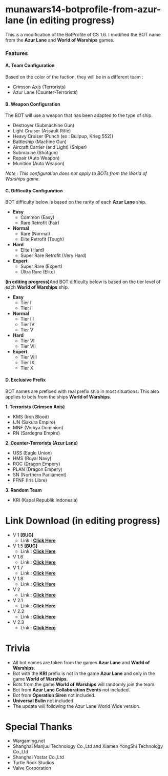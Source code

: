 # munawars14-botprofile-from-azur-lane (in editing progress)
This is a modification of the BotProfile of CS 1.6. I modified the BOT name from the <b>Azur Lane</b> and <b>World of Warships</b> games.
<h3>Features</h3>
<h4>A. Team Configuration</h4>

Based on the color of the faction, they will be in a different team :
- Crimson Axis (Terrorists)
- Azur Lane (Counter-Terrorists)

<H4>B. Weapon Configuration</h4>

The BOT will use a weapon that has been adapted to the type of ship.
- Destroyer (Submachine Gun)
- Light Cruiser (Assault Rifle)
- Heavy Cruiser (Punch (ex : Bullpup, Krieg 552))
- Battleship (Machine Gun)
- Aircraft Carrier (and Light) (Sniper)
- Submarine (Shotgun)
- Repair (Auto Weapon)
- Munition (Auto Weapon)

<i>Note : This configuration does not apply to BOTs from the World of Warships game.</i>
<H4>C. Difficulty Configuration</h4>

BOT difficulty below is based on the rarity of each <b>Azur Lane</b> ship.
- <b>Easy</b>
  - Common (Easy)
  - Rare Retrofit (Fair)
- <b>Normal</b>
  - Rare (Normal)
  - Elite Retrofit (Tough)
- <b>Hard</b>
  - Elite (Hard)
  - Super Rare Retrofit (Very Hard)
- <b>Expert</b>
  - Super Rare (Expert)
  - Ultra Rare (Elite)

<b>(in editing progress)</b>And BOT difficulty below is based on the tier level of each <b>World of Warships</b> ship.
- <b>Easy</b>
  - Tier I
  - Tier II
- <b>Normal</b>
  - Tier III
  - Tier IV
  - Tier V
- <b>Hard</b>
  - Tier VI
  - Tier VII
- <b>Expert</b>
  - Tier VIII
  - Tier IX
  - Tier X

<H4>D. Exclusive Prefix</h4>

BOT names are prefixed with real prefix ship in most situations. This also applies to bots from the ships <b>World of Warships</b>.

<b>1. Terrorists (Crimson Axis)</b>
- KMS (Iron Blood)
- IJN (Sakura Empire)
- MNF (Vichya Dominion)
- RN (Sardegna Empire)

<B>2. Counter-Terrorists (Azur Lane)</b>
- USS (Eagle Union)
- HMS (Royal Navy)
- ROC (Dragon Empery)
- PLAN (Dragon Empery)
- SN (Northern Parliament)
- FFNF (Iris Libre)

<b>3. Random Team</b>
- KRI (Kapal Republik Indonesia)

# Link Download (in editing progress)
- V 1 <b>[BUG]</b>
  - Link : <a href="https://drive.google.com/file/d/1-ESTlVCcOfKZD6tpD-te4LGFKcki5JNV/view"><b>Click Here</b></a>
- V 1.5 <b>[BUG]</b>
  - Link : <a href="https://drive.google.com/file/d/1-ZliNPjA4Kj3lZx-88lfO7ciaPbpIRV7/view"><b>Click Here</b></a>
- V 1.6
  - Link : <a href="https://drive.google.com/file/d/1-rMDwspCtlpXpE8tv5KX38B-qIrNrUrF/view"><b>Click Here</b></a>
- V 1.7
  - Link : <a href="https://drive.google.com/file/d/1-sidMzSBjyXLL50IMnUXz8_XV8SVmYMt/view"><b>Click Here</b></a>
- V 1.8
  - Link : <a href="https://drive.google.com/file/d/10J6vSqEKOzgCwiZJ64q-4CzVeyEOtuvv/view"><b>Click Here</b></a>
- V 2
  - Link : <a href="https://drive.google.com/file/d/10PDOu4f42M9M33kk5jUiFJMIA4HT_3DY/view"><b>Click Here</b></a>
- V 2.1
  - Link : <a href="https://drive.google.com/file/d/1BUEr990YN5qmgUrlWTf2CGx1zyv2UAzG/view"><b>Click Here</b></a>
- V 2.2
  - Link : <a href="https://drive.google.com/file/d/1K0Jz4mHMRVJZX8cEoIqzGgeQJoYUWKrw/view"><b>Click Here</b></a>
- V 2.3
  - Link : <a href="https://drive.google.com/file/d/1ZkzQcjYDgoSaIgrkP_7JVepGGNLPiLKX/view"><b>Click Here</b></a>

# Trivia
- All bot names are taken from the games <b>Azur Lane</b> and <b>World of Warships</b>.
- Bot with the <b>KRI</b> prefix is ​​not in the game <b>Azur Lane</b> and only in the game <b>World of Warships</b>.
- Bots from the game <b>World of Warships</b> will randomly join the team.
- Bot from <b>Azur Lane Collaboration Events</b> not included.<br>
- Bot from <b>Operation Siren</b> not included.
- <B>Universal Bulin</b> not included.<br>
- The update will following the Azur Lane World Wide version.

# Special Thanks
- Wargaming.net<br>
- Shanghai Manjuu Technology Co.,Ltd and Xiamen YongShi Technology Co.,Ltd<br>
- Shanghai Yostar Co.,Ltd<br>
- Turtle Rock Studios
- Valve Corporation
